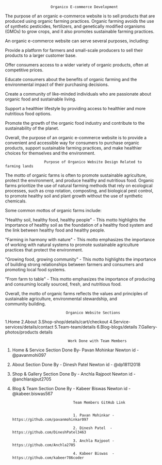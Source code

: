                          Organico E-commerce Development

The purpose of an organic e-commerce website is to sell products that are produced using organic farming practices. Organic farming avoids the use of synthetic pesticides, fertilizers, and genetically modified organisms (GMOs) to grow crops, and it also promotes sustainable farming practices.

An organic e-commerce website can serve several purposes, including:

Provide a platform for farmers and small-scale producers to sell their products to a larger customer base.

Offer consumers access to a wider variety of organic products, often at competitive prices.

Educate consumers about the benefits of organic farming and the environmental impact of their purchasing decisions.

Create a community of like-minded individuals who are passionate about organic food and sustainable living.

Support a healthier lifestyle by providing access to healthier and more nutritious food options.

Promote the growth of the organic food industry and contribute to the sustainability of the planet.

Overall, the purpose of an organic e-commerce website is to provide a convenient and accessible way for consumers to purchase organic products, support sustainable farming practices, and make healthier choices for themselves and the environment.

                      Purpose of Organico Website Design Related to farming lands

 The motto of organic farms is often to promote sustainable agriculture, protect the environment, and produce healthy and nutritious food. Organic farms prioritize the use of natural farming methods that rely on ecological processes, such as crop rotation, composting, and biological pest control, to promote healthy soil and plant growth without the use of synthetic chemicals.

Some common mottos of organic farms include:

"Healthy soil, healthy food, healthy people" - This motto highlights the importance of healthy soil as the foundation of a healthy food system and the link between healthy food and healthy people.

"Farming in harmony with nature" - This motto emphasizes the importance of working with natural systems to promote sustainable agriculture practices that protect the environment.

"Growing food, growing community" - This motto highlights the importance of building strong relationships between farmers and consumers and promoting local food systems.

"From farm to table" - This motto emphasizes the importance of producing and consuming locally sourced, fresh, and nutritious food.

Overall, the motto of organic farms reflects the values and principles of sustainable agriculture, environmental stewardship, and community building.                      







                                Organico Website Sections
1.Home
2.About
3.Shop-shop/details/cart/checkout
4.Service-services/details/contact
5.Team-team/details
6.Blog-blogs/details
7.Gallery-photos/products details
                                 
                                 Work Done with Team Members


1. Home & Service Section Done By- Pavan Mohinkar          Newton id - @pavanmohi097

2. About Section Done By - Dinesh Patel                    Newton id - @dp18112018

3. Shop & Gallery Section Done By - Anchla Rajpoot         Newton id - @anchlarajput2705

4. Blog & Team Section Done By - Kabeer Biswas             Newton id - @kabeer.biswas567

                                    
                                   Team Members GitHub Link


                                   1. Pavan Mohinkar -  https://github.com/pavanmohinkar097

                                   2. Dinesh Patel  -   https://github.com/DineshPatel3463

                                   3. Anchla Rajpoot -  https://github.com/Anchla2705

                                   4. Kabeer Biswas  -  https://github.com/kabeer786coder


                            